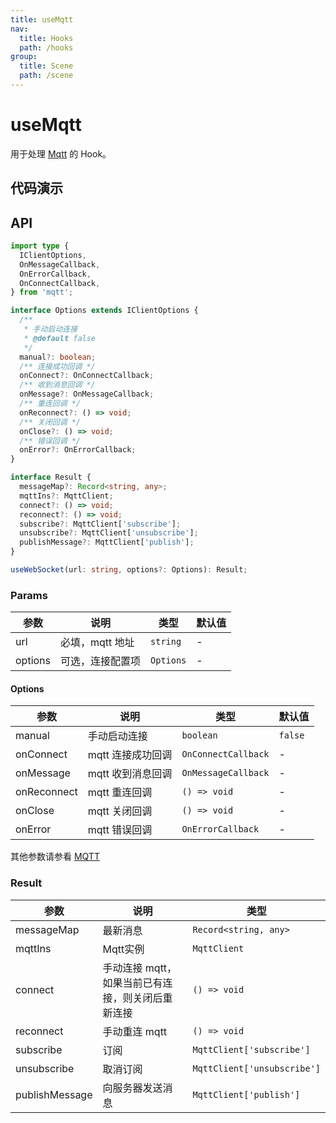 ```yaml
---
title: useMqtt
nav:
  title: Hooks
  path: /hooks
group:
  title: Scene
  path: /scene
---
```


# useMqtt

用于处理 [Mqtt](https://github.com/mqttjs/MQTT.js) 的 Hook。

## 代码演示


## API

```ts
import type {
  IClientOptions,
  OnMessageCallback,
  OnErrorCallback,
  OnConnectCallback,
} from 'mqtt';

interface Options extends IClientOptions {
  /**
   * 手动启动连接
   * @default false
   */
  manual?: boolean;
  /** 连接成功回调 */
  onConnect?: OnConnectCallback;
  /** 收到消息回调 */
  onMessage?: OnMessageCallback;
  /** 重连回调 */
  onReconnect?: () => void;
  /** 关闭回调 */
  onClose?: () => void;
  /** 错误回调 */
  onError?: OnErrorCallback;
}

interface Result {
  messageMap?: Record<string, any>;
  mqttIns?: MqttClient;
  connect?: () => void;
  reconnect?: () => void;
  subscribe?: MqttClient['subscribe'];
  unsubscribe?: MqttClient['unsubscribe'];
  publishMessage?: MqttClient['publish'];
}

useWebSocket(url: string, options?: Options): Result;
```

### Params

| 参数      | 说明                 | 类型      | 默认值 |
|-----------|----------------------|-----------|--------|
| url | 必填，mqtt 地址 | `string`  | -      |
| options   | 可选，连接配置项     | `Options` | -      |

#### Options

| 参数              | 说明                   | 类型                                              | 默认值  |
|-------------------|------------------------|---------------------------------------------------|---------|
| manual            | 手动启动连接 | `boolean`      |`false`    |
| onConnect         | mqtt 连接成功回调     | `OnConnectCallback`     | -       |
| onMessage         | mqtt 收到消息回调 | `OnMessageCallback` | -       |
| onReconnect       | mqtt 重连回调     | `() => void`     | -       |
| onClose       | mqtt 关闭回调     | `() => void`     | -       |
| onError       | mqtt 错误回调     | `OnErrorCallback`     | -       |

其他参数请参看 [MQTT](https://github.com/mqttjs/MQTT.js#connect)

### Result

| 参数          | 说明                                                   | 类型                           |
|---------------|--------------------------------------------------------|--------------------------------|
| messageMap | 最新消息                                               | `Record<string, any>` |
| mqttIns   | Mqtt实例                                         | `MqttClient`            |
| connect       | 手动连接 mqtt，如果当前已有连接，则关闭后重新连接 | `() => void`                   |
| reconnect    | 手动重连 mqtt                         | `() => void`                 |
| subscribe    | 订阅                        | `MqttClient['subscribe']`                 |
| unsubscribe    | 取消订阅                       | `MqttClient['unsubscribe']`                 |
| publishMessage    | 向服务器发送消息                 | `MqttClient['publish']`                 |
